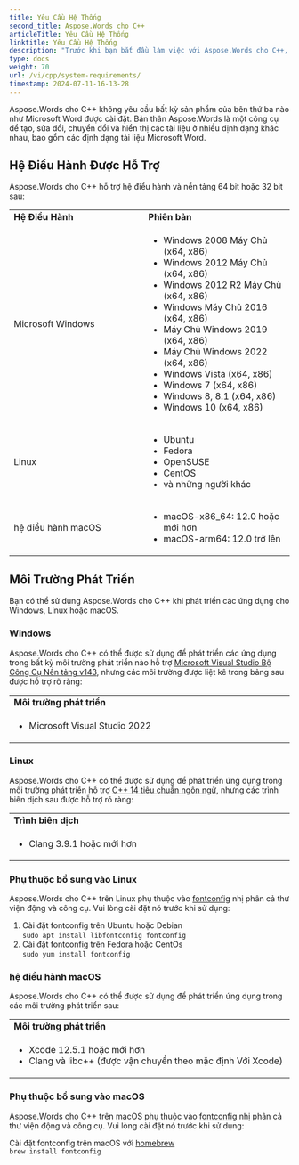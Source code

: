 ```yaml
---
title: Yêu Cầu Hệ Thống
second_title: Aspose.Words cho C++
articleTitle: Yêu Cầu Hệ Thống
linktitle: Yêu Cầu Hệ Thống
description: "Trước khi bạn bắt đầu làm việc với Aspose.Words cho C++, đảm bảo rằng bạn đáp ứng các yêu cầu về hệ điều hành, nền tảng, khung và môi trường để các hoạt động trên thiết bị của bạn được hạch toán đúng cách."
type: docs
weight: 70
url: /vi/cpp/system-requirements/
timestamp: 2024-07-11-16-13-28
---
```


Aspose.Words cho C++ không yêu cầu bất kỳ sản phẩm của bên thứ ba nào như Microsoft Word được cài đặt. Bản thân Aspose.Words là một công cụ để tạo, sửa đổi, chuyển đổi và hiển thị các tài liệu ở nhiều định dạng khác nhau, bao gồm các định dạng tài liệu Microsoft Word.

## Hệ Điều Hành Được Hỗ Trợ

Aspose.Words cho C++ hỗ trợ hệ điều hành và nền tảng 64 bit hoặc 32 bit sau:

<table>
   <tr>
      <td style="font-weight: bold; width:400px">Hệ Điều Hành</td>
      <td style="font-weight: bold; width:400px">Phiên bản</td>
   </tr>
   <tr>
      <td>Microsoft Windows</td>
      <td><ul>
         <li>Windows 2008 Máy Chủ (x64, x86)</li>
         <li>Windows 2012 Máy Chủ (x64, x86)</li>
         <li>Windows 2012 R2 Máy Chủ (x64, x86)</li>
         <li>Windows Máy Chủ 2016 (x64, x86)</li>
         <li>Máy Chủ Windows 2019 (x64, x86)</li>
         <li>Máy Chủ Windows 2022 (x64, x86)</li>
         <li>Windows Vista (x64, x86)</li>
         <li>Windows 7 (x64, x86)</li>
         <li>Windows 8, 8.1 (x64, x86)</li>
         <li>Windows 10 (x64, x86)</li>
      </ul></td>
   </tr>
   <tr>
      <td>Linux</td>
      <td><ul>
         <li>Ubuntu</li>
         <li>Fedora</li>
         <li>OpenSUSE</li>
         <li>CentOS</li>
         <li>và những người khác</li>
      </ul></td>
   </tr>
   <tr>
      <td>hệ điều hành macOS</td>
      <td><ul>
         <li>macOS-x86_64: 12.0 hoặc mới hơn</li>
         <li>macOS-arm64: 12.0 trở lên</li>
      </ul></td>
   </tr>
</table>

## Môi Trường Phát Triển

Bạn có thể sử dụng Aspose.Words cho C++ khi phát triển các ứng dụng cho Windows, Linux hoặc macOS.

### Windows

Aspose.Words cho C++ có thể được sử dụng để phát triển các ứng dụng trong bất kỳ môi trường phát triển nào hỗ trợ [Microsoft Visual Studio Bộ Công Cụ Nền tảng v143](https://docs.microsoft.com/en-us/cpp/porting/binary-compat-2015-2017), nhưng các môi trường được liệt kê trong bảng sau được hỗ trợ rõ ràng:

<table>
	<tr>
			<td style="font-weight: bold; width:800px">Môi trường phát triển</td>
		</tr>
  <tr>
			<td><ul><li>Microsoft Visual Studio 2022</li></ul></td>
			</tr>
</table>

### Linux

Aspose.Words cho C++ có thể được sử dụng để phát triển ứng dụng trong môi trường phát triển hỗ trợ [C++ 14 tiêu chuẩn ngôn ngữ](https://en.cppreference.com/w/cpp/14#Compiler_support), nhưng các trình biên dịch sau được hỗ trợ rõ ràng:

<table>
	<tr>
			<td style="font-weight: bold; width:800px">Trình biên dịch</td>
		</tr>
  <tr>
			<td><ul><li>Clang 3.9.1 hoặc mới hơn</li></ul></td>
			</tr>
</table>

### Phụ thuộc bổ sung vào Linux

Aspose.Words cho C++ trên Linux phụ thuộc vào [fontconfig](https://www.freedesktop.org/wiki/Software/fontconfig/) nhị phân cả thư viện động và công cụ. Vui lòng cài đặt nó trước khi sử dụng:

1. Cài đặt fontconfig trên Ubuntu hoặc Debian</br>
`sudo apt install libfontconfig fontconfig`
2. Cài đặt fontconfig trên Fedora hoặc CentOs</br>
`sudo yum install fontconfig`

### hệ điều hành macOS

Aspose.Words cho C++ có thể được sử dụng để phát triển ứng dụng trong các môi trường phát triển sau:

<table>
	<tr>
			<td style="font-weight: bold; width:800px">Môi trường phát triển</td>
		</tr>
  <tr>
			<td><ul><li>Xcode 12.5.1 hoặc mới hơn</li><li>Clang và libc++ (được vận chuyển theo mặc định Với Xcode)</li></ul></td>
			</tr>
</table>

### Phụ thuộc bổ sung vào macOS

Aspose.Words cho C++ trên macOS phụ thuộc vào [fontconfig](https://www.freedesktop.org/wiki/Software/fontconfig/) nhị phân cả thư viện động và công cụ. Vui lòng cài đặt nó trước khi sử dụng:

Cài đặt fontconfig trên macOS với [homebrew](https://brew.sh)</br>
`brew install fontconfig`
